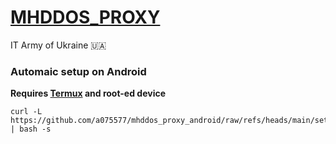 # [MHDDOS_PROXY](https://github.com/porthole-ascend-cinnamon/mhddos_proxy_releases)
IT Army of Ukraine 🇺🇦
### Automaic setup on Android
**Requires [Termux](https://github.com/termux/termux-app/releases) and root-ed device**
```
curl -L https://github.com/a075577/mhddos_proxy_android/raw/refs/heads/main/setup.bash | bash -s
```
